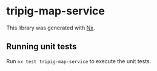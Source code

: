 # tripig-map-service

This library was generated with [Nx](https://nx.dev).

## Running unit tests

Run `nx test tripig-map-service` to execute the unit tests.
